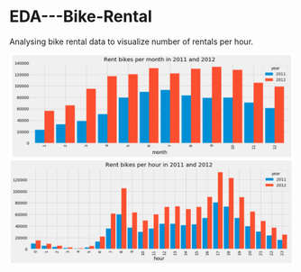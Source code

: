 # EDA---Bike-Rental

Analysing bike rental data to visualize number of rentals per hour.

<img src="https://github.com/hiteshahuja23/EDA---Bike-Rental/blob/master/img1.png">


<img src="https://github.com/hiteshahuja23/EDA---Bike-Rental/blob/master/img2.png">
